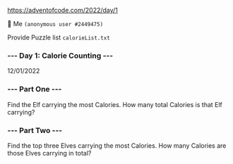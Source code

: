 https://adventofcode.com/2022/day/1

:man_dancing: Me ```(anonymous user #2449475)```

Provide Puzzle list ```calorieList.txt```

### --- Day 1: Calorie Counting ---

12/01/2022

### --- Part One ---

Find the Elf carrying the most Calories. 
How many total Calories is that Elf carrying?

### --- Part Two ---

Find the top three Elves carrying the most Calories. 
How many Calories are those Elves carrying in total?
